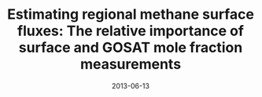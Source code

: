 ---
title: "Estimating regional methane surface fluxes: The relative importance of surface and GOSAT mole fraction measurements"
collection: publications
permalink: /publication/2013-06-13-Fraser
date: 2013-06-13
venue: 'Atmospheric Chemistry and Physics'
paperurl: 'https://doi.org/doi:10.5194/acp-13-5697-2013'
citation: '<b>8</b> - Fraser A., Palmer P.I., Feng L., Boesch H., Cogan A. et al., Estimating regional methane surface fluxes: The relative importance of surface and GOSAT mole fraction measurements, Atmospheric Chemistry and Physics, 13, 5697-5713, (2013-06-13). <a href=&quot;https://doi.org/doi:10.5194/acp-13-5697-2013&quot;>doi:10.5194/acp-13-5697-2013</a> (cited 53 times)

'
---